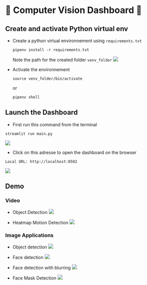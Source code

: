 # :rocket: Computer Vision Dashboard :rocket:

## Create and activate Python virtual env

- Create a python virtual environnement using `requirements.txt`
    ```
    pipenv install -r requirements.txt
    ```
    Note the path for the created folder `venv_folder`
    ![](images/2022-10-31-17-22-27.png)

- Activate the environnement
    ```
    source venv_folder/bin/activate
    ```
    or 
    ```
    pipenv shell
    ```


## Launch the Dashboard
- First run this command from the terminal
```
streamlit run main.py
```
![](images/2022-10-31-17-16-59.png)

- Click on this adresse to open the dashboard on the browser

```
Local URL: http://localhost:8502
```
![](images/Peek%202022-10-31%2018-52.gif)



## Demo

### Video
 - Object Detection
  ![](images/Peek%202022-10-31%2018-44.gif)
  
 - Heatmap Motion Detection
  ![](images/Peek%202022-10-31%2018-38.gif)


### Image Applications
- Object detection
  ![](images/2022-10-31-18-29-24.png)
- Face detection
  ![](images/2022-10-31-18-32-05.png)
- Face detection with blurring
  ![](images/2022-10-31-18-33-04.png)

- Face Mask Detection
 ![](images/2022-10-31-18-34-00.png)


